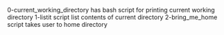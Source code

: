 0-current_working_directory has  bash script for printing current working directory
1-listit script list contents of current directory
2-bring_me_home script takes user to home directory

